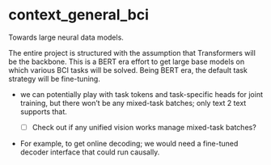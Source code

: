 # context_general_bci
Towards large neural data models.

The entire project is structured with the assumption that Transformers will be the backbone.
This is a BERT era effort to get large base models on which various BCI tasks will be solved. Being BERT era, the default task strategy will be fine-tuning.
- we can potentially play with task tokens and task-specific heads for joint training, but there won’t be any mixed-task batches; only text 2 text supports that.
  - [ ]  Check out if any unified vision works manage mixed-task batches?


- For example, to get online decoding; we would need a fine-tuned decoder interface that could run causally.